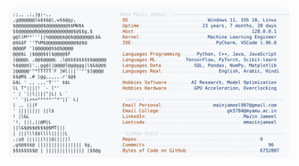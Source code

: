 <picture>
  <source srcset="https://raw.githubusercontent.com/mmazinjameel/mmazinjameel/main/dark_mode.svg?v=1751551847" media="(prefers-color-scheme: dark)">
  <img src="https://raw.githubusercontent.com/mmazinjameel/mmazinjameel/main/light_mode.svg?v=1751551847">
</picture>
